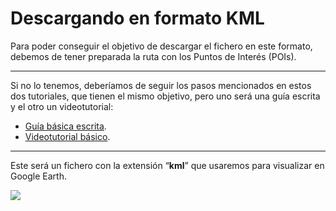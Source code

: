 # Descargando en formato KML

Para poder conseguir el objetivo de descargar el fichero en este formato, debemos de tener preparada la ruta con los Puntos de Interés (POIs).

---
Si no lo tenemos, deberíamos de seguir los pasos mencionados en estos dos tutoriales, que tienen el mismo objetivo, pero uno será una guía escrita y el otro un videotutorial:

* [Guía básica escrita](/tutorials/basic).
* [Videotutorial básico](/tutorials/basic-in-video).

---

Este será un fichero con la extensión “**kml**” que usaremos para visualizar en Google Earth.

<img src="https://cdn-images-1.medium.com/max/3774/1*lz8a875dSN_RlLFQYRkRzA.png" class="tutorial-img" />